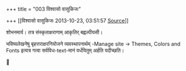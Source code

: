 +++
title = "003 विश्वासो वासुकिजः"

+++
[[विश्वासो वासुकिजः	2013-10-23, 03:51:57 [Source](https://groups.google.com/g/samskrita/c/XcTwB9WaTF4)]]



शोभनमार्य। तत्र संस्कृताक्षराणाम् आकृतिर् बह्वल्पीयसी।  
  
भविष्यलेखनेषु बृहत्तराक्षरनियोजने व्यवस्थापनार्थम् -Manage site -> Themes, Colors and Fonts इत्यत्र गत्वा सर्वविध-text-मानं वर्धयितुम् अर्हति यदीच्छति।



